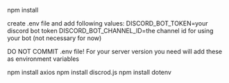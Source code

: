 npm install

create .env file and add following values:
DISCORD_BOT_TOKEN=your discord bot token
DISCORD_BOT_CHANNEL_ID=the channel id for using your bot (not necessary for now)

DO NOT COMMIT .env file! For your server version you need will add these as environment variables




npm install axios
npm install discrod.js
npm install dotenv
